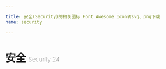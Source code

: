 ```yaml
---

title: 安全(Security)的相关图标 Font Awesome Icon转svg、png下载
name: security

---
```


# 安全  <small style="font-size: 60%;font-weight: 100">Security <span class="badge-secondary badge">24</span> </small>

<search tag="security" :max="0"/>


